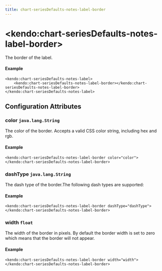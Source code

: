 ```yaml
---
title: chart-seriesDefaults-notes-label-border
---
```


# \<kendo:chart-seriesDefaults-notes-label-border\>

The border of the label.

#### Example
    <kendo:chart-seriesDefaults-notes-label>
        <kendo:chart-seriesDefaults-notes-label-border></kendo:chart-seriesDefaults-notes-label-border>
    </kendo:chart-seriesDefaults-notes-label>

## Configuration Attributes

### color `java.lang.String`

The color of the border. Accepts a valid CSS color string, including hex and rgb.

#### Example
    <kendo:chart-seriesDefaults-notes-label-border color="color">
    </kendo:chart-seriesDefaults-notes-label-border>

### dashType `java.lang.String`

The dash type of the border.The following dash types are supported:

#### Example
    <kendo:chart-seriesDefaults-notes-label-border dashType="dashType">
    </kendo:chart-seriesDefaults-notes-label-border>

### width `float`

The width of the border in pixels. By default the border width is set to zero which means that the border will not appear.

#### Example
    <kendo:chart-seriesDefaults-notes-label-border width="width">
    </kendo:chart-seriesDefaults-notes-label-border>

